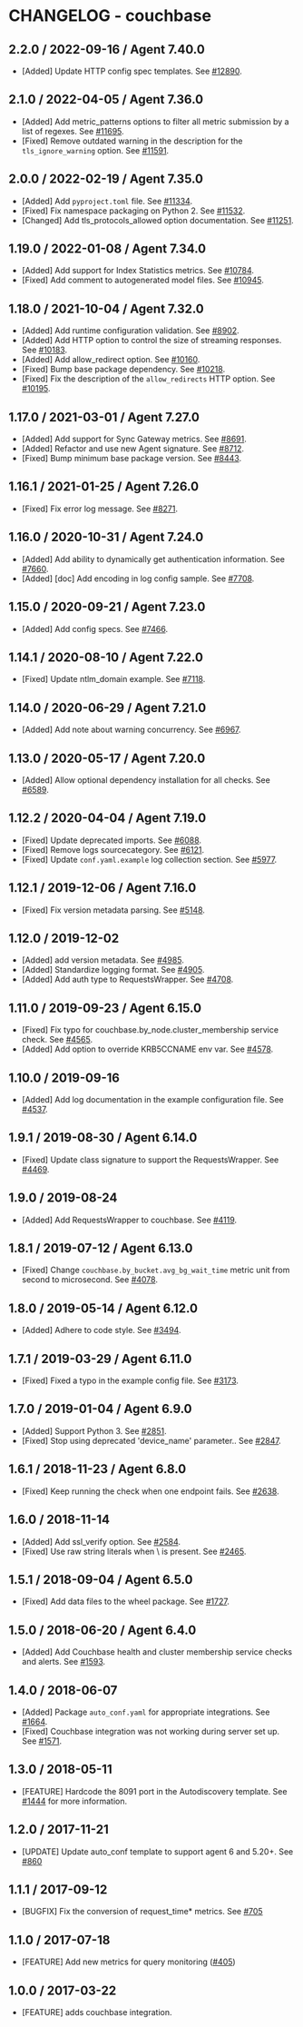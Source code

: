 # CHANGELOG - couchbase

## 2.2.0 / 2022-09-16 / Agent 7.40.0

* [Added] Update HTTP config spec templates. See [#12890](https://github.com/DataDog/integrations-core/pull/12890).

## 2.1.0 / 2022-04-05 / Agent 7.36.0

* [Added] Add metric_patterns options to filter all metric submission by a list of regexes. See [#11695](https://github.com/DataDog/integrations-core/pull/11695).
* [Fixed] Remove outdated warning in the description for the `tls_ignore_warning` option. See [#11591](https://github.com/DataDog/integrations-core/pull/11591).

## 2.0.0 / 2022-02-19 / Agent 7.35.0

* [Added] Add `pyproject.toml` file. See [#11334](https://github.com/DataDog/integrations-core/pull/11334).
* [Fixed] Fix namespace packaging on Python 2. See [#11532](https://github.com/DataDog/integrations-core/pull/11532).
* [Changed] Add tls_protocols_allowed option documentation. See [#11251](https://github.com/DataDog/integrations-core/pull/11251).

## 1.19.0 / 2022-01-08 / Agent 7.34.0

* [Added] Add support for Index Statistics metrics. See [#10784](https://github.com/DataDog/integrations-core/pull/10784).
* [Fixed] Add comment to autogenerated model files. See [#10945](https://github.com/DataDog/integrations-core/pull/10945).

## 1.18.0 / 2021-10-04 / Agent 7.32.0

* [Added] Add runtime configuration validation. See [#8902](https://github.com/DataDog/integrations-core/pull/8902).
* [Added] Add HTTP option to control the size of streaming responses. See [#10183](https://github.com/DataDog/integrations-core/pull/10183).
* [Added] Add allow_redirect option. See [#10160](https://github.com/DataDog/integrations-core/pull/10160).
* [Fixed] Bump base package dependency. See [#10218](https://github.com/DataDog/integrations-core/pull/10218).
* [Fixed] Fix the description of the `allow_redirects` HTTP option. See [#10195](https://github.com/DataDog/integrations-core/pull/10195).

## 1.17.0 / 2021-03-01 / Agent 7.27.0

* [Added] Add support for Sync Gateway metrics. See [#8691](https://github.com/DataDog/integrations-core/pull/8691).
* [Added] Refactor and use new Agent signature. See [#8712](https://github.com/DataDog/integrations-core/pull/8712).
* [Fixed] Bump minimum base package version. See [#8443](https://github.com/DataDog/integrations-core/pull/8443).

## 1.16.1 / 2021-01-25 / Agent 7.26.0

* [Fixed] Fix error log message. See [#8271](https://github.com/DataDog/integrations-core/pull/8271).

## 1.16.0 / 2020-10-31 / Agent 7.24.0

* [Added] Add ability to dynamically get authentication information. See [#7660](https://github.com/DataDog/integrations-core/pull/7660).
* [Added] [doc] Add encoding in log config sample. See [#7708](https://github.com/DataDog/integrations-core/pull/7708).

## 1.15.0 / 2020-09-21 / Agent 7.23.0

* [Added] Add config specs. See [#7466](https://github.com/DataDog/integrations-core/pull/7466).

## 1.14.1 / 2020-08-10 / Agent 7.22.0

* [Fixed] Update ntlm_domain example. See [#7118](https://github.com/DataDog/integrations-core/pull/7118).

## 1.14.0 / 2020-06-29 / Agent 7.21.0

* [Added] Add note about warning concurrency. See [#6967](https://github.com/DataDog/integrations-core/pull/6967).

## 1.13.0 / 2020-05-17 / Agent 7.20.0

* [Added] Allow optional dependency installation for all checks. See [#6589](https://github.com/DataDog/integrations-core/pull/6589).

## 1.12.2 / 2020-04-04 / Agent 7.19.0

* [Fixed] Update deprecated imports. See [#6088](https://github.com/DataDog/integrations-core/pull/6088).
* [Fixed] Remove logs sourcecategory. See [#6121](https://github.com/DataDog/integrations-core/pull/6121).
* [Fixed] Update `conf.yaml.example` log collection section. See [#5977](https://github.com/DataDog/integrations-core/pull/5977).

## 1.12.1 / 2019-12-06 / Agent 7.16.0

* [Fixed] Fix version metadata parsing. See [#5148](https://github.com/DataDog/integrations-core/pull/5148).

## 1.12.0 / 2019-12-02

* [Added] add version metadata. See [#4985](https://github.com/DataDog/integrations-core/pull/4985).
* [Added] Standardize logging format. See [#4905](https://github.com/DataDog/integrations-core/pull/4905).
* [Added] Add auth type to RequestsWrapper. See [#4708](https://github.com/DataDog/integrations-core/pull/4708).

## 1.11.0 / 2019-09-23 / Agent 6.15.0

* [Fixed] Fix typo for couchbase.by_node.cluster_membership service check. See [#4565](https://github.com/DataDog/integrations-core/pull/4565).
* [Added] Add option to override KRB5CCNAME env var. See [#4578](https://github.com/DataDog/integrations-core/pull/4578).

## 1.10.0 / 2019-09-16

* [Added] Add log documentation in the example configuration file. See [#4537](https://github.com/DataDog/integrations-core/pull/4537).

## 1.9.1 / 2019-08-30 / Agent 6.14.0

* [Fixed] Update class signature to support the RequestsWrapper. See [#4469](https://github.com/DataDog/integrations-core/pull/4469).

## 1.9.0 / 2019-08-24

* [Added] Add RequestsWrapper to couchbase. See [#4119](https://github.com/DataDog/integrations-core/pull/4119).

## 1.8.1 / 2019-07-12 / Agent 6.13.0

* [Fixed] Change `couchbase.by_bucket.avg_bg_wait_time` metric unit from second to microsecond. See [#4078](https://github.com/DataDog/integrations-core/pull/4078).

## 1.8.0 / 2019-05-14 / Agent 6.12.0

* [Added] Adhere to code style. See [#3494](https://github.com/DataDog/integrations-core/pull/3494).

## 1.7.1 / 2019-03-29 / Agent 6.11.0

* [Fixed] Fixed a typo in the example config file. See [#3173](https://github.com/DataDog/integrations-core/pull/3173).

## 1.7.0 / 2019-01-04 / Agent 6.9.0

* [Added] Support Python 3. See [#2851](https://github.com/DataDog/integrations-core/pull/2851).
* [Fixed] Stop using deprecated 'device_name' parameter.. See [#2847](https://github.com/DataDog/integrations-core/pull/2847).

## 1.6.1 / 2018-11-23 / Agent 6.8.0

* [Fixed] Keep running the check when one endpoint fails. See [#2638](https://github.com/DataDog/integrations-core/pull/2638).

## 1.6.0 / 2018-11-14

* [Added] Add ssl_verify option. See [#2584](https://github.com/DataDog/integrations-core/pull/2584).
* [Fixed] Use raw string literals when \ is present. See [#2465](https://github.com/DataDog/integrations-core/pull/2465).

## 1.5.1 / 2018-09-04 / Agent 6.5.0

* [Fixed] Add data files to the wheel package. See [#1727](https://github.com/DataDog/integrations-core/pull/1727).

## 1.5.0 / 2018-06-20 / Agent 6.4.0

* [Added] Add Couchbase health and cluster membership service checks and alerts. See [#1593](https://github.com/DataDog/integrations-core/pull/1593).

## 1.4.0 / 2018-06-07

* [Added] Package `auto_conf.yaml` for appropriate integrations. See [#1664](https://github.com/DataDog/integrations-core/pull/1664).
* [Fixed] Couchbase integration was not working during server set up. See [#1571](https://github.com/DataDog/integrations-core/pull/1571).

## 1.3.0 / 2018-05-11

* [FEATURE] Hardcode the 8091 port in the Autodiscovery template. See [#1444](https://github.com/DataDog/integrations-core/pull/1444) for more information.

## 1.2.0 / 2017-11-21

* [UPDATE] Update auto_conf template to support agent 6 and 5.20+. See [#860](https://github.com/DataDog/integrations-core/issues/860)

## 1.1.1 / 2017-09-12

* [BUGFIX] Fix the conversion of request_time* metrics. See [#705](https://github.com/DataDog/integrations-core/issues/705)

## 1.1.0 / 2017-07-18

* [FEATURE] Add new metrics for query monitoring ([#405](https://github.com/DataDog/integrations-core/issues/405))

## 1.0.0 / 2017-03-22

* [FEATURE] adds couchbase integration.
